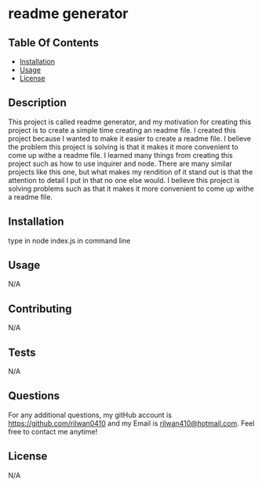 
# readme generator

## Table Of Contents
- [Installation](#Installation)
- [Usage](#Usage)
- [License](#license)
  
## Description
This project is called readme generator, and my motivation for creating this project is to create a simple time creating an readme file. I created this project because I wanted to make it easier to create a readme file. I believe the problem this project is solving is that it makes it more convenient to come up withe a readme file. I learned many things from creating this project such as how to use inquirer and node. There are many similar projects like this one, but what makes my rendition of it stand out is that the attention to detail I put in that no one else would. I believe this project is solving problems such as that it makes it more convenient to come up withe a readme file.
  
## Installation 
type in node index.js in command line


## Usage
N/A

## Contributing
N/A

## Tests
N/A

## Questions
For any additional questions, my gitHub account is https://github.com/rilwan0410 and my Email is rilwan410@hotmail.com. Feel free to contact me anytime!

## License
N/A
      